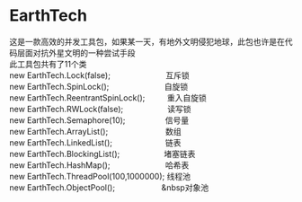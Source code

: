 # EarthTech
这是一款高效的并发工具包，如果某一天，有地外文明侵犯地球，此包也许是在代码层面对抗外星文明的一种尝试手段</br>
此工具包共有了11个类</br>
new EarthTech.Lock(false);&nbsp;&nbsp;&nbsp;&nbsp;&nbsp;&nbsp;&nbsp;&nbsp;&nbsp;&nbsp;&nbsp;&nbsp;&nbsp;&nbsp;&nbsp;&nbsp;&nbsp;&nbsp;&nbsp;&nbsp;&nbsp;&nbsp;&nbsp;&nbsp;&nbsp;互斥锁</br>
new EarthTech.SpinLock();&nbsp;&nbsp;&nbsp;&nbsp;&nbsp;&nbsp;&nbsp;&nbsp;&nbsp;&nbsp;&nbsp;&nbsp;&nbsp;&nbsp;&nbsp;&nbsp;&nbsp;&nbsp;&nbsp;&nbsp;&nbsp;&nbsp;&nbsp;&nbsp;&nbsp;自旋锁</br>
new EarthTech.ReentrantSpinLock();&nbsp;&nbsp;&nbsp;&nbsp;&nbsp;&nbsp;&nbsp;&nbsp;&nbsp;&nbsp;重入自旋锁</br>
new EarthTech.RWLock(false);&nbsp;&nbsp;&nbsp;&nbsp;&nbsp;&nbsp;&nbsp;&nbsp;&nbsp;&nbsp;&nbsp;&nbsp;&nbsp;&nbsp;&nbsp;&nbsp;&nbsp;&nbsp;&nbsp;&nbsp;读写锁</br>
new EarthTech.Semaphore(10);&nbsp;&nbsp;&nbsp;&nbsp;&nbsp;&nbsp;&nbsp;&nbsp;&nbsp;&nbsp;&nbsp;&nbsp;&nbsp;&nbsp;&nbsp;&nbsp;&nbsp;&nbsp;信号量</br>
new EarthTech.ArrayList();&nbsp;&nbsp;&nbsp;&nbsp;&nbsp;&nbsp;&nbsp;&nbsp;&nbsp;&nbsp;&nbsp;&nbsp;&nbsp;&nbsp;&nbsp;&nbsp;&nbsp;&nbsp;&nbsp;&nbsp;&nbsp;&nbsp;&nbsp;&nbsp;&nbsp;&nbsp;数组</br>
new EarthTech.LinkedList();&nbsp;&nbsp;&nbsp;&nbsp;&nbsp;&nbsp;&nbsp;&nbsp;&nbsp;&nbsp;&nbsp;&nbsp;&nbsp;&nbsp;&nbsp;&nbsp;&nbsp;&nbsp;&nbsp;&nbsp;&nbsp;&nbsp;&nbsp;&nbsp;链表</br>
new EarthTech.BlockingList();&nbsp;&nbsp;&nbsp;&nbsp;&nbsp;&nbsp;&nbsp;&nbsp;&nbsp;&nbsp;&nbsp;&nbsp;&nbsp;&nbsp;&nbsp;&nbsp;&nbsp;&nbsp;&nbsp;&nbsp;堵塞链表</br>
new EarthTech.HashMap();&nbsp;&nbsp;&nbsp;&nbsp;&nbsp;&nbsp;&nbsp;&nbsp;&nbsp;&nbsp;&nbsp;&nbsp;&nbsp;&nbsp;&nbsp;&nbsp;&nbsp;&nbsp;&nbsp;&nbsp;&nbsp;&nbsp;&nbsp;&nbsp;&nbsp;哈希表</br>
new EarthTech.ThreadPool(100,1000000);&nbsp;线程池</br>
new EarthTech.ObjectPool();&nbsp;&nbsp;&nbsp;&nbsp;&nbsp;&nbsp;&nbsp;&nbsp;&nbsp;&nbsp;&nbsp;&nbsp;&nbsp;&nbsp;&nbsp;&nbsp;&nbsp;&nbsp;&nbsp;&nbsp;&nbsp;&nbsp对象池</br>

